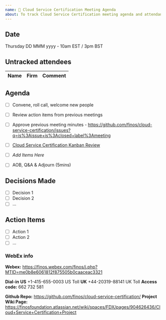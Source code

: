 ```yaml
---
name: 🤝 Cloud Service Certification Meeting Agenda
about: To track Cloud Service Certification meeting agenda and attendance
---
```


## Date
Thursday DD MMM yyyy - 10am EST / 3pm BST

## Untracked attendees
| Name | Firm | Comment |
|:---------|:------------|:-----|

## Agenda

- [ ] Convene, roll call, welcome new people
- [ ] Review action items from previous meetings
- [ ] Approve previous meeting minutes - https://github.com/finos/cloud-service-certification/issues?q=is%3Aissue+is%3Aclosed+label%3Ameeting
- [ ] [Cloud Service Certification Kanban Review](https://github.com/orgs/finos/projects/1)

- [ ] _Add Items Here_

- [ ] AOB, Q&A & Adjourn (5mins)

## Decisions Made
- [ ] Decision 1
- [ ] Decision 2
- [ ] ...

## Action Items
- [ ] Action 1
- [ ] Action 2
- [ ] ...

### WebEx info
**Webex:** 
https://finos.webex.com/finos/j.php?MTID=me0b8e6061812f875505b0caaceac3321

**Dial-in**
**US** +1-415-655-0003 US Toll
**UK** +44-20319-88141 UK Toll
**Access code:** 662 732 581

**Github Repo:** https://github.com/finos/cloud-service-certification/
**Project Wiki Page:** https://finosfoundation.atlassian.net/wiki/spaces/FDX/pages/904626436/Cloud+Service+Certification+Project 